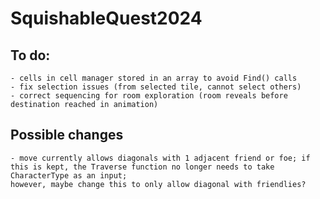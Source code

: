 # SquishableQuest2024

## To do:
	- cells in cell manager stored in an array to avoid Find() calls
	- fix selection issues (from selected tile, cannot select others)
	- correct sequencing for room exploration (room reveals before destination reached in animation)

## Possible changes
	- move currently allows diagonals with 1 adjacent friend or foe; if this is kept, the Traverse function no longer needs to take CharacterType as an input; 
	however, maybe change this to only allow diagonal with friendlies?

